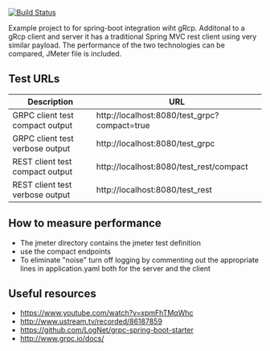 [![Build Status](https://travis-ci.org/ExampleDriven/spring-boot-grcp-example.svg?branch=master)](https://travis-ci.org/ExampleDriven/spring-boot-grcp-example)

Example project to for spring-boot integration wiht gRcp. Additonal to a gRcp client and server it has a traditional Spring MVC rest client using very similar payload. The performance of the two technologies can be compared, JMeter file is included.

## Test URLs

Description | URL 
--- | --- 
GRPC client test compact output | http://localhost:8080/test_grpc?compact=true  
GRPC client test verbose output | http://localhost:8080/test_grpc
REST client test compact output | http://localhost:8080/test_rest/compact
REST client test verbose output | http://localhost:8080/test_rest
 
## How to measure performance  
 - The jmeter directory contains the jmeter test definition
 - use the compact endpoints
 - To eliminate "noise" turn off logging by commenting out the appropriate lines in application.yaml both for the server and the client 
 

## Useful resources

- https://www.youtube.com/watch?v=xpmFhTMqWhc
- http://www.ustream.tv/recorded/86187859
- https://github.com/LogNet/grpc-spring-boot-starter
- http://www.grpc.io/docs/
